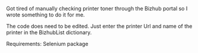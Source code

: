 Got tired of manually checking printer toner through the Bizhub portal so I wrote something to do it for me.

The code does need to be edited. Just enter the printer Url and name of the printer in the BizhubList dictionary.

Requirements: Selenium package
